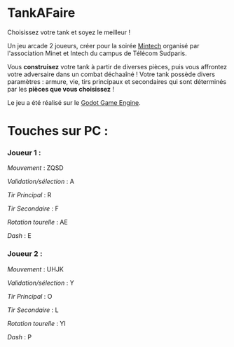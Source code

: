 # TankAFaire

Choisissez votre tank et soyez le meilleur !

Un jeu arcade 2 joueurs, créer pour la soirée <a href="https://www.youtube.com/watch?v=sL-xxPxGU9I&ab_channel=AssociationMiNET">Mintech</a> organisé par l'association Minet et Intech du campus de Télécom Sudparis.

Vous **construisez** votre tank à partir de diverses pièces, puis vous affrontez votre adversaire dans un combat déchaaîné ! Votre tank possède divers paramètres : armure, vie, tirs principaux et secondaires qui sont déterminés par les **pièces que vous choisissez** !

Le jeu a été réalisé sur le <a href="https://godotengine.org/">Godot Game Engine</a>.
<br>

# Touches sur PC :


### Joueur 1 :


*Mouvement* : ZQSD

*Validation/sélection* : A

*Tir Principal* : R

*Tir Secondaire* : F

*Rotation tourelle* : AE

*Dash* : E


### Joueur 2 :

*Mouvement* : UHJK

*Validation/sélection* : Y

*Tir Principal* : O

*Tir Secondaire* : L

*Rotation tourelle* : YI

*Dash* : P


